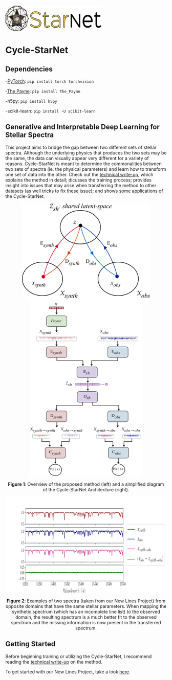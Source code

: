 <p align="left">
  <img width="300" height="80" src="./figures/full_logo.png">
</p>

# Cycle-StarNet

## Dependencies

-[PyTorch](http://pytorch.org/): `pip install torch torchvision`

-[The Payne](https://github.com/tingyuansen/The_Payne): `pip install The_Payne`

-h5py: `pip install h5py`

-scikit-learn: `pip install -U scikit-learn`

## Generative and Interpretable Deep Learning for Stellar Spectra


This project aims to bridge the gap between two different sets of stellar spectra. Although the underlying physics that produces the two sets may be the same, the data can visually appear very different for a variety of reasons. Cycle-StarNet is meant to determine the commonalities between two sets of spectra (ie. the physical parameters) and learn how to transform one set of data into the other. Check out the [technical write-up](./docs/README.md), which explains the method in detail; dicusses the training process; provides insight into issues that may arise when transferring the method to other datasets (as well tricks to fix these issue); and shows some applications of the Cycle-StarNet.

<p align="center">
  <img width="400" height="300" src="./figures/diagram.png">     
  <img width="350" height="550" src="./figures/Architecture.png"> 
</p>                               
                                     
    
<p align="center"><b>Figure 1</b>: Overview of the proposed method (left) and a simplified diagram of the Cycle-StarNet Architecture (right).<p align="center"> 
                                   

<p align="center">
  <img width="900" height="300" src="./figures/synth_to_obs.png">
</p>

<p align="center"><b>Figure 2</b>: Examples of two spectra (taken from our New Lines Project) from opposite domains that have the same stellar parameters. When mapping the synthetic spectrum (which has an incomplete line list) to the observed domain, the resulting spectrum is a much better fit to the observed spectrum and the missing information is now present in the transferred spectrum.<p align="center"> 


## Getting Started ##

Before beginning training or utilizing the Cycle-StarNet, I recommend reading the [technical write-up](./docs/README.md) on the method.

To get started with our New Lines Project, take a look [here](./new_lines_project/).
